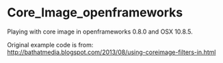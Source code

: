 Core_Image_openframeworks
=========================

Playing with core image in openframeworks 0.8.0 and OSX 10.8.5. 

Original example code is from: http://bathatmedia.blogspot.com/2013/08/using-coreimage-filters-in.html
